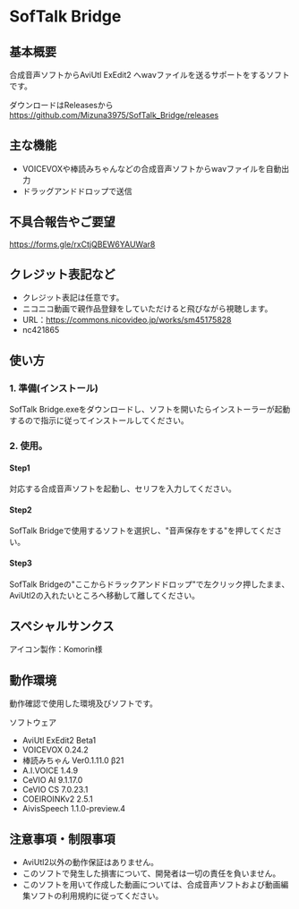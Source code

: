 # SofTalk Bridge

## 基本概要

合成音声ソフトからAviUtl ExEdit2 へwavファイルを送るサポートをするソフトです。

ダウンロードはReleasesから
https://github.com/Mizuna3975/SofTalk_Bridge/releases

## 主な機能

- VOICEVOXや棒読みちゃんなどの合成音声ソフトからwavファイルを自動出力
- ドラッグアンドドロップで送信

## 不具合報告やご要望
https://forms.gle/rxCtjQBEW6YAUWar8

## クレジット表記など
- クレジット表記は任意です。
- ニコニコ動画で親作品登録をしていただけると飛びながら視聴します。
- URL：https://commons.nicovideo.jp/works/sm45175828
- nc421865

## 使い方

### 1. 準備(インストール)

  SofTalk Bridge.exeをダウンロードし、ソフトを開いたらインストーラーが起動するので指示に従ってインストールしてください。
  
### 2. 使用。

  #### Step1
  対応する合成音声ソフトを起動し、セリフを入力してください。

  #### Step2
  SofTalk Bridgeで使用するソフトを選択し、"音声保存をする"を押してください。

  #### Step3
  SofTalk Bridgeの"ここからドラックアンドドロップ"で左クリック押したまま、AviUtl2の入れたいところへ移動して離してください。

## スペシャルサンクス
アイコン製作：Komorin様

## 動作環境
動作確認で使用した環境及びソフトです。

ソフトウェア
- AviUtl ExEdit2 Beta1
- VOICEVOX 0.24.2
- 棒読みちゃん Ver0.1.11.0 β21
- A.I.VOICE 1.4.9
- CeVIO AI 9.1.17.0
- CeVIO CS 7.0.23.1
- COEIROINKv2 2.5.1
- AivisSpeech 1.1.0-preview.4

## 注意事項・制限事項

- AviUtl2以外の動作保証はありません。
- このソフトで発生した損害について、開発者は一切の責任を負いません。
- このソフトを用いて作成した動画については、合成音声ソフトおよび動画編集ソフトの利用規約に従ってください。
